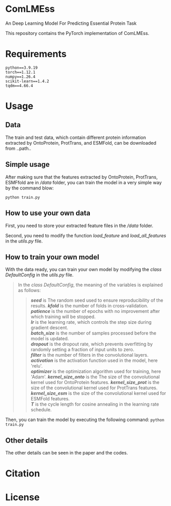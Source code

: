# ComLMEss
An Deep Learning Model For Predicting Essential Protein Task

This repository contains the PyTorch implementation of ComLMEss.

# Requirements
    python==3.9.19
    torch==1.12.1
    numpy==1.26.4
    scikit-learn==1.4.2
    tqdm==4.66.4


# Usage

## Data

The train and test data, which contain different protein information extracted by OntoProtein, ProtTrans, and ESMFold, can be downloaded from ..path..

## Simple usage
After making sure that the features extracted by OntoProtein, ProtTrans, ESMFfold are in */data* folder, you can train the model in a very simple way by the command blow:

``python train.py ``

## How to  use your own data
First, you need to store your extracted feature files in the */data* folder.

Second, you need to modify the function *load_feature* and *load_all_features* in the *utils.py* file.

## How to train your own model
With the data ready, you can train your own model by modifying the *class DefaultConfig* in the *utils.py* file.

>In the *class DefaultConfig*, the meaning of the variables is explained as follows:
>>***seed*** is The random seed used to ensure reproducibility of the results. 
>>***kfold*** is the number of folds in cross-validation.  
>>***patience*** is the number of epochs with no improvement after which training will be stopped.  
>>***lr*** is the learning rate, which controls the step size during gradient descent.  
>>***batch_size*** is the number of samples processed before the model is updated.  
>>***dropout*** is the dropout rate, which prevents overfitting by randomly setting a fraction of input units to zero.  
>>***filter*** is the number of filters in the convolutional layers.
>>***activation*** is the activation function used in the model, here 'relu'.  
>>***optimizer*** is the optimization algorithm used for training, here 'Adam'.
>>***kernel_size_onto*** is the The size of the convolutional kernel used for OntoProtein features.
>>***kernel_size_prot*** is the size of the convolutional kernel used for ProtTrans features.
>>***kernel_size_esm*** is the size of the convolutional kernel used for ESMFold features.  
>>***T*** is the cycle length for cosine annealing in the learning rate schedule.

Then, you can train the model by executing the following command:
``python train.py ``



## Other details
The other details can be seen in the paper and the codes.

# Citation

# License
